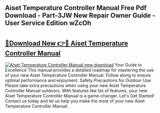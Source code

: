 ## Aiset Temperature Controller Manual Free Pdf Download - Part-3JW New Repair Owner Guide - User Service Edition wZcOh

# <h2><a href="http://bc15243.oget.top/?id=Aiset+Temperature+Controller+Manual">🔗Download New 👉🔴 Aiset Temperature Controller Manual</a></h2>

[![Aiset Temperature Controller Manual new download](https://i.imgur.com/5g1atiW.png)](http://bc15243.oget.top/?id=Aiset+Temperature+Controller+Manual)
Your Guide to Excellence This manual provides a detailed roadmap for mastering the use of your new Aiset Temperature Controller Manual. Follow along to ensure optimal performance and enjoyment. Safety Precautions for Outdoor Use Please take extra precautions when using your new Aiset Temperature Controller Manual outdoors. With features like list of features, your new Aiset Temperature Controller Manual is a game-changer. Let's Get Started! Contact us today and let us help you make the most of your new Aiset Temperature Controller Manual.
